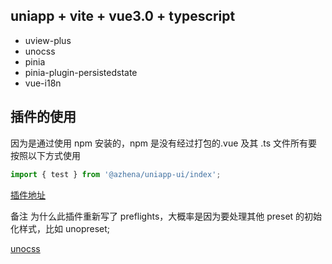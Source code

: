## uniapp + vite + vue3.0 + typescript
+ uview-plus
+ unocss
+ pinia
+ pinia-plugin-persistedstate
+ vue-i18n

## 插件的使用
因为是通过使用 npm 安装的，npm 是没有经过打包的.vue 及其 .ts 文件所有要按照以下方式使用

```js
import { test } from '@azhena/uniapp-ui/index';
```

[插件地址](https://github.com/MellowCo/unocss-preset-weapp/blob/d2f03b3f19b975bbd0ebc5979cbe2adb8044ab24/src/preflights.ts#L14)


备注 为什么此插件重新写了 preflights，大概率是因为要处理其他 preset 的初始化样式，比如 unopreset;

[unocss](https://unocss.dev/config/preflights#preflights)
